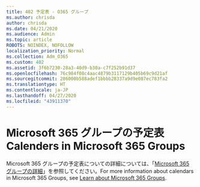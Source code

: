 ```yaml
---
title: 402 予定表 - O365 グループ
ms.author: chrisda
author: chrisda
ms.date: 04/21/2020
ms.audience: Admin
ms.topic: article
ROBOTS: NOINDEX, NOFOLLOW
localization_priority: Normal
ms.collection: Adm_O365
ms.custom: 402
ms.assetid: 3f6b7230-28a3-40d9-b30a-c7f252b91d37
ms.openlocfilehash: 76c984f08c4aac4879b3117129b405b69c9d21af
ms.sourcegitcommit: 286000b588adef1bbbb28337a9d9e087ec783fa2
ms.translationtype: HT
ms.contentlocale: ja-JP
ms.lasthandoff: 04/27/2020
ms.locfileid: "43911370"
---
```

# <a name="calenders-in-microsoft-365-groups"></a><span data-ttu-id="81f49-102">Microsoft 365 グループの予定表</span><span class="sxs-lookup"><span data-stu-id="81f49-102">Calenders in Microsoft 365 Groups</span></span>

<span data-ttu-id="81f49-103">Microsoft 365 グループの予定表についての詳細については、「[Microsoft 365 グループの詳細](https://support.office.com/article/b565caa1-5c40-40ef-9915-60fdb2d97fa2.aspx)」を参照してください。</span><span class="sxs-lookup"><span data-stu-id="81f49-103">For more information about calendars in Microsoft 365 Groups, see [Learn about Microsoft 365 Groups](https://support.office.com/article/b565caa1-5c40-40ef-9915-60fdb2d97fa2.aspx).</span></span>
